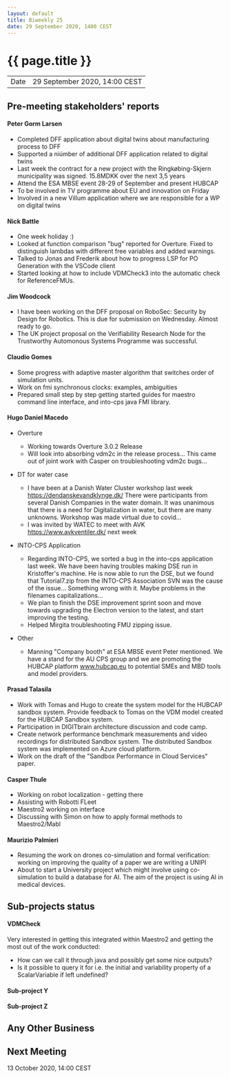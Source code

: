 ```yaml
---
layout: default
title: Biweekly 25
date: 29 September 2020, 1400 CEST
---
```


<script src="https://code.jquery.com/jquery-1.11.1.min.js">
</script>
<script src="/javascripts/edit.js"></script>
<script>setEditButonNm();</script>

# {{ page.title }}

|||
|---|---|
| Date | 29 September 2020, 14:00 CEST |


## Pre-meeting stakeholders' reports

<!-- Please keep in mind that the minutes are publicly available.-->

#### Peter Gorm Larsen
* Completed DFF application about digital twins about manufacturing process to DFF
* Supported a niúmber of additional DFF application related to digital twins
* Last week the contract for a new project with the Ringkøbing-Skjern municipality was signed. 15.8MDKK over the next 3,5 years
* Attend the ESA MBSE event 28-29 of September and present HUBCAP 
* To be involved in TV programme about EU and innovation on Friday
* Involved in a new Villum application where we are responsible for a WP on digital twins

#### Nick Battle
* One week holiday :)
* Looked at function comparison "bug" reported for Overture. Fixed to distinguish lambdas with different free variables and added warnings.
* Talked to Jonas and Frederik about how to progress LSP for PO Generation with the VSCode client
* Started looking at how to include VDMCheck3 into the automatic check for ReferenceFMUs.

#### Jim Woodcock
* I have been working on the DFF proposal on RoboSec: Security by Design for Robotics. This is due for submission on Wednesday. Almost ready to go.
* The UK project proposal on the Verifiability Research Node for the Trustworthy Automonous Systems Programme was successful.

#### Claudio Gomes
* Some progress with adaptive master algorithm that switches order of simulation units.
* Work on fmi synchronous clocks: examples, ambiguities
* Prepared small step by step getting started guides for maestro command line interface, and into-cps java FMI library.

#### Hugo Daniel Macedo
* Overture
  * Working towards Overture 3.0.2 Release 
  * Will look into absorbing vdm2c in the release process... This came out of joint work with Casper on troubleshooting vdm2c bugs...

* DT for water case
   * I have been at a Danish Water Cluster workshop last week https://dendanskevandklynge.dk/ There were participants from several Danish Companies in the water       domain. It was unanimous that there is a need for Digitalization in water, but there are many unknowns. Workshop was made virtual due to covid... 
   * I was invited by WATEC to meet with AVK https://www.avkventiler.dk/ next week
* INTO-CPS Application
   * Regarding INTO-CPS, we sorted a bug in the into-cps application last week. We have been having troubles making DSE run in Kristoffer's machine. He is now able to run the DSE, but we found that Tutorial7.zip from the INTO-CPS Association SVN was the cause of the issue... Something wrong with it. Maybe problems in the filenames capitalizations...
   * We plan to finish the DSE improvement sprint soon and move towards upgrading the Electron version to the latest, and start improving the testing.
   * Helped Mirgita troubleshooting FMU zipping issue.

* Other
   * Manning "Company booth" at ESA MBSE event Peter mentioned. We have a stand for the AU CPS group and we are promoting the HUBCAP platform www.hubcap.eu to potential SMEs and MBD tools and model providers.
 

#### Prasad Talasila
* Work with Tomas and Hugo to create the system model for the HUBCAP sandbox system. Provide feedback to Tomas on the VDM model created for the HUBCAP Sandbox system.
* Participation in DIGITbrain architecture discussion and code camp.
* Create network performance benchmark measurements and video recordings for distributed Sandbox system. The distributed Sandbox system was implemented on Azure cloud platform.
* Work on the draft of the "Sandbox Performance in Cloud Services" paper.


#### Casper Thule
* Working on robot localization - getting there
* Assisting with Robotti FLeet
* Maestro2 working on interface
* Discussing with Simon on how to apply formal methods to Maestro2/Mabl


#### Maurizio Palmieri
* Resuming the work on drones co-simulation and formal verification: working on improving the quality of a paper we are writing a UNIPI
* About to start a University project which might involve using co-simulation to build a database for AI. The aim of the project is using AI in medical devices.


## Sub-projects status


#### VDMCheck
Very interested in getting this integrated within Maestro2 and getting the most out of the work conducted:
* How can we call it through java and possibly get some nice outputs?
* Is it possible to query it for i.e. the initial and variability property of a ScalarVariable if left undefined? 

#### Sub-project Y

#### Sub-project Z

##  Any Other Business

Next Meeting
------------

13 October 2020, 14:00 CEST


<div id="edit_page_div"></div>
